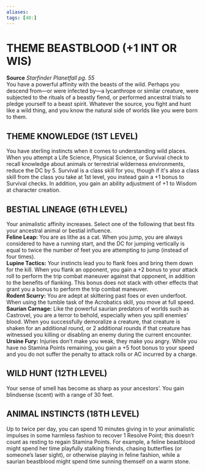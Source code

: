 ```yaml
---
aliases: 
tags: [40:]
---
```

# THEME BEASTBLOOD (+1 INT OR WIS)
**Source** _Starfinder Planetfall pg. 55_  
You have a powerful affinity with the beasts of the wild. Perhaps you descend from—or were infected by—a lycanthrope or similar creature, were subjected to the rituals of a beastly fiend, or performed ancestral trials to pledge yourself to a beast spirit. Whatever the source, you fight and hunt like a wild thing, and you know the natural side of worlds like you were born to them.  

## THEME KNOWLEDGE (1ST LEVEL)

You have sterling instincts when it comes to understanding wild places. When you attempt a Life Science, Physical Science, or Survival check to recall knowledge about animals or terrestrial wilderness environments, reduce the DC by 5. Survival is a class skill for you, though if it's also a class skill from the class you take at 1st level, you instead gain a +1 bonus to Survival checks. In addition, you gain an ability adjustment of +1 to Wisdom at character creation.  

## BESTIAL LINEAGE (6TH LEVEL)

Your animalistic affinity increases. Select one of the following that best fits your ancestral animal or bestial influence.  
**Feline Leap:** You are as lithe as a cat. When you jump, you are always considered to have a running start, and the DC for jumping vertically is equal to twice the number of feet you are attempting to jump (instead of four times).  
**Lupine Tactics:** Your instincts lead you to flank foes and bring them down for the kill. When you flank an opponent, you gain a +2 bonus to your attack roll to perform the trip combat maneuver against that opponent, in addition to the benefits of flanking. This bonus does not stack with other effects that grant you a bonus to perform the trip combat maneuver.  
**Rodent Scurry:** You are adept at skittering past foes or even underfoot. When using the tumble task of the Acrobatics skill, you move at full speed.  
**Saurian Carnage:** Like the powerful saurian predators of worlds such as Castrovel, you are a terror to behold, especially when you spill enemies’ blood. When you successfully demoralize a creature, that creature is shaken for an additional round, or 2 additional rounds if that creature has witnessed you killing or disabling an enemy during the current encounter.  
**Ursine Fury:** Injuries don’t make you weak, they make you angry. While you have no Stamina Points remaining, you gain a +5 foot bonus to your speed and you do not suffer the penalty to attack rolls or AC incurred by a charge.  

## WILD HUNT (12TH LEVEL)

Your sense of smell has become as sharp as your ancestors’. You gain blindsense (scent) with a range of 30 feet.  

## ANIMAL INSTINCTS (18TH LEVEL)

Up to twice per day, you can spend 10 minutes giving in to your animalistic impulses in some harmless fashion to recover 1 Resolve Point; this doesn’t count as resting to regain Stamina Points. For example, a feline beastblood might spend her time playfully stalking friends, chasing butterflies (or someone’s laser sight), or otherwise playing in feline fashion, while a saurian beastblood might spend time sunning themself on a warm stone.
